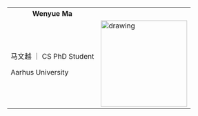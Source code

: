 <table>
<!-- <tr> -->
<th>  Wenyue Ma </th>
<th>  </th>
</tr>
<tr>
<td>


马文越 ｜ CS PhD Student

Aarhus University

</td>
<td>

<img style="float: right;"  src="pic/slef.jpg" alt="drawing" width="200"/>

</td>
</tr>
</table>